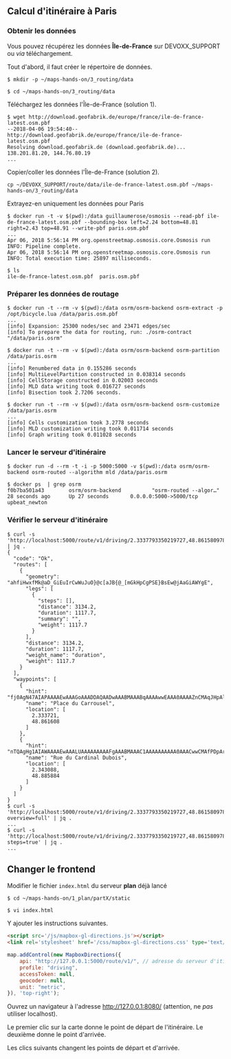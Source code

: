 ## Calcul d'itinéraire à Paris

### Obtenir les données

Vous pouvez récupérez les données __Île-de-France__ sur DEVOXX_SUPPORT ou _via_ téléchargement.

Tout d'abord, il faut créer le répertoire de données.
```shell
$ mkdir -p ~/maps-hands-on/3_routing/data

$ cd ~/maps-hands-on/3_routing/data
```

Téléchargez les données l'Île-de-France (solution 1).
```shell
$ wget http://download.geofabrik.de/europe/france/ile-de-france-latest.osm.pbf
--2018-04-06 19:54:40--  http://download.geofabrik.de/europe/france/ile-de-france-latest.osm.pbf
Resolving download.geofabrik.de (download.geofabrik.de)... 138.201.81.20, 144.76.80.19
...
```

Copier/coller les données l'Île-de-France (solution 2).
```
cp ~/DEVOXX_SUPPORT/route/data/ile-de-france-latest.osm.pbf ~/maps-hands-on/3_routing/data
```

Extrayez-en uniquement les données pour Paris
```shell
$ docker run -t -v $(pwd):/data guillaumerose/osmosis --read-pbf ile-de-france-latest.osm.pbf --bounding-box left=2.24 bottom=48.81 right=2.43 top=48.91 --write-pbf paris.osm.pbf
...
Apr 06, 2018 5:56:14 PM org.openstreetmap.osmosis.core.Osmosis run
INFO: Pipeline complete.
Apr 06, 2018 5:56:14 PM org.openstreetmap.osmosis.core.Osmosis run
INFO: Total execution time: 25897 milliseconds.

$ ls
ile-de-france-latest.osm.pbf  paris.osm.pbf
```

### Préparer les données de routage
```shell
$ docker run -t --rm -v $(pwd):/data osrm/osrm-backend osrm-extract -p /opt/bicycle.lua /data/paris.osm.pbf
...
[info] Expansion: 25300 nodes/sec and 23471 edges/sec
[info] To prepare the data for routing, run: ./osrm-contract "/data/paris.osrm"

$ docker run -t --rm -v $(pwd):/data osrm/osrm-backend osrm-partition /data/paris.osrm
...
[info] Renumbered data in 0.155286 seconds
[info] MultiLevelPartition constructed in 0.038314 seconds
[info] CellStorage constructed in 0.02003 seconds
[info] MLD data writing took 0.016727 seconds
[info] Bisection took 2.7206 seconds.

$ docker run -t --rm -v $(pwd):/data osrm/osrm-backend osrm-customize /data/paris.osrm
...
[info] Cells customization took 3.2778 seconds
[info] MLD customization writing took 0.011714 seconds
[info] Graph writing took 0.011028 seconds
```

### Lancer le serveur d'itinéraire
```shell
$ docker run -d --rm -t -i -p 5000:5000 -v $(pwd):/data osrm/osrm-backend osrm-routed --algorithm mld /data/paris.osrm

$ docker ps  | grep osrm
f0b7ba501a43        osrm/osrm-backend          "osrm-routed --algor…"   28 seconds ago      Up 27 seconds       0.0.0.0:5000->5000/tcp   upbeat_newton
```

### Vérifier le serveur d'itinéraire
```shell
$ curl -s 'http://localhost:5000/route/v1/driving/2.3337793350219727,48.86158097877283;2.3430919647216797,48.885855610021544' | jq .
{
  "code": "Ok",
  "routes": [
    {
      "geometry": "ahfiHwxfMk@aD_GiEuIrCwWuJuO}@c[aJB{@_[mGkHpCgPSE}BsEw@jAaGiAWYgE",
      "legs": [
        {
          "steps": [],
          "distance": 3134.2,
          "duration": 1117.7,
          "summary": "",
          "weight": 1117.7
        }
      ],
      "distance": 3134.2,
      "duration": 1117.7,
      "weight_name": "duration",
      "weight": 1117.7
    }
  ],
  "waypoints": [
    {
      "hint": "fj0AgN47AIAPAAAAEwAAAGoAAADDAQAADwAAABMAAABqAAAAwwEAAA0AAAAZnCMAqJHpAlOcIwCNkekCBQBvDaJpB3I=",
      "name": "Place du Carrousel",
      "location": [
        2.333721,
        48.861608
      ]
    },
    {
      "hint": "nTQAgHg1AIAWAAAAEwAAALUAAAAAAAAAFgAAABMAAAC1AAAAAAAAAA0AAACwwCMAfPDpArTAIwBg8OkCCQBPBaJpB3I=",
      "name": "Rue du Cardinal Dubois",
      "location": [
        2.343088,
        48.885884
      ]
    }
  ]
}
$ curl -s 'http://localhost:5000/route/v1/driving/2.3337793350219727,48.86158097877283;2.3430919647216797,48.885855610021544?overview=full' | jq .
...
$ curl -s 'http://localhost:5000/route/v1/driving/2.3337793350219727,48.86158097877283;2.3430919647216797,48.885855610021544?steps=true' | jq .
...
```

Changer le frontend
---

Modifier le fichier `index.html` du serveur __plan__ déjà lancé
```shell
$ cd ~/maps-hands-on/1_plan/partX/static

$ vi index.html
```

Y ajouter les instructions suivantes.

```html
<script src='/js/mapbox-gl-directions.js'></script>
<link rel='stylesheet' href='/css/mapbox-gl-directions.css' type='text/css' />
```
```js
map.addControl(new MapboxDirections({
    api: "http://127.0.0.1:5000/route/v1/", // adresse du serveur d'itinéraire
    profile: "driving",
    accessToken: null,
    geocoder: null,
    unit: "metric",
}), 'top-right');
```

Ouvrez un navigateur à l'adresse http://127.0.0.1:8080/ (attention, ne _pas_ utiliser localhost).

Le premier clic sur la carte donne le point de départ de l'itinéraire. Le deuxième donne le point d'arrivée.

Les clics suivants changent les points de départ et d'arrivée.
